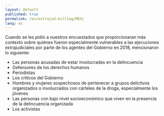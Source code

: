 ```yaml
---
layout: default
published: true
permalink: /es/extrajud-killing/MEX/
lang: es
---
```


Cuando se les pidió a nuestros encuestados que proporcionaran más contexto sobre quiénes fueron especialmente vulnerables a las ejecuciones extrajudiciales por parte de los agentes del Gobierno en 2018, mencionaron lo siguiente:
-	Las personas acusadas de estar involucradas en la delincuencia
-	Defensores de los derechos humanos
-	Periodistas
-	Los críticos del Gobierno
-	Hombres y mujeres sospechosos de pertenecer a grupos delictivos organizados o involucrados con cárteles de la droga, especialmente los jóvenes
-	Las personas con bajo nivel socioeconómico que viven en la presencia de la delincuencia organizada
-	Los activistas

